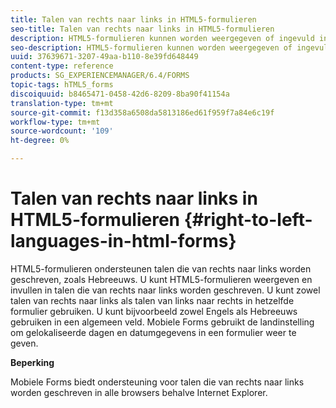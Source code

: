 ```yaml
---
title: Talen van rechts naar links in HTML5-formulieren
seo-title: Talen van rechts naar links in HTML5-formulieren
description: HTML5-formulieren kunnen worden weergegeven of ingevuld in talen die van rechts naar links worden geschreven, zoals Hebreeuws.
seo-description: HTML5-formulieren kunnen worden weergegeven of ingevuld in talen die van rechts naar links worden geschreven, zoals Hebreeuws.
uuid: 37639671-3207-49aa-b110-8e39fd648449
content-type: reference
products: SG_EXPERIENCEMANAGER/6.4/FORMS
topic-tags: hTML5_forms
discoiquuid: b8465471-0458-42d6-8209-8ba90f41154a
translation-type: tm+mt
source-git-commit: f13d358a6508da5813186ed61f959f7a84e6c19f
workflow-type: tm+mt
source-wordcount: '109'
ht-degree: 0%

---
```



# Talen van rechts naar links in HTML5-formulieren {#right-to-left-languages-in-html-forms}

HTML5-formulieren ondersteunen talen die van rechts naar links worden geschreven, zoals Hebreeuws. U kunt HTML5-formulieren weergeven en invullen in talen die van rechts naar links worden geschreven. U kunt zowel talen van rechts naar links als talen van links naar rechts in hetzelfde formulier gebruiken. U kunt bijvoorbeeld zowel Engels als Hebreeuws gebruiken in een algemeen veld. Mobiele Forms gebruikt de landinstelling om gelokaliseerde dagen en datumgegevens in een formulier weer te geven.

**Beperking**

Mobiele Forms biedt ondersteuning voor talen die van rechts naar links worden geschreven in alle browsers behalve Internet Explorer.


